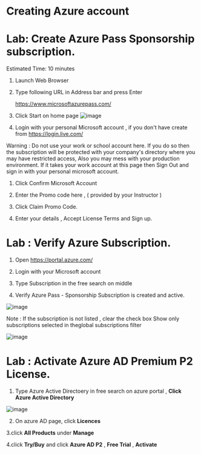 # Creating Azure account

# Lab: Create  Azure Pass Sponsorship subscription.

Estimated Time: 10 minutes

1. Launch Web Browser 

1. Type following URL in Address bar and press Enter 

   https://www.microsoftazurepass.com/
   
1. Click Start on home page
![image](https://user-images.githubusercontent.com/33748560/89099861-0106a780-d410-11ea-8cfd-47c5bdb1d46a.png)


1. Login with your personal Microsoft account , if you don't have create from https://login.live.com/

  Warning : Do not use your work or school account here. If you do so then the subscription will be protected with your company's directory 
  where you may have restricted access, Also you may mess with your production environment.
  If it takes your work account at this page then Sign Out and sign in with your personal microsoft account.

1. Click Confirm Microsoft Account 

1. Enter the Promo code here , ( provided by your Instructor )

1. Click Claim Promo Code.

1. Enter your details  , Accept License Terms  and Sign up.




# Lab : Verify Azure Subscription.

1. Open https://portal.azure.com/ 

1. Login with your Microsoft account 

1. Type Subscription in the free search on middle 

1. Verify Azure Pass - Sponsorship Subscription is created and active.


![image](https://user-images.githubusercontent.com/33748560/89100042-96ef0200-d411-11ea-8ead-daaa4bec634a.png)

Note : If the subscription is not listed , clear the check box Show only subscriptions selected in theglobal subscriptions filter 

![image](https://user-images.githubusercontent.com/33748560/89100057-ba19b180-d411-11ea-929d-f65ddcb91e2e.png)


# Lab : Activate Azure AD  Premium P2  License.

1. Type Azure Active Directoery in free search on azure portal , **Click Azure Active Directory**

![image](https://user-images.githubusercontent.com/33748560/89101232-aa9f6600-d41b-11ea-9916-cf48e6f4ca94.png)

2. On azure AD page, click **Licences**

3.click **All Products** under **Manage** 

4.click **Try/Buy** and click **Azure AD P2** , **Free Trial** , **Activate**













